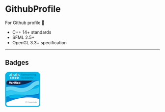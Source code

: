 # GithubProfile

For Github profile 🍌

* C++ 14+ standards
* SFML 2.5+
* OpenGL 3.3+ specification

---
## Badges
[![cert_ico](media/it-essentials.png)](https://www.credly.com/badges/5d6df47b-e8b6-41c7-bf06-330a3589ec6a/public_url)